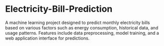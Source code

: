 # Electricity-Bill-Prediction
A machine learning project designed to predict monthly electricity bills based on various factors such as energy consumption, historical data, and usage patterns. Features include data preprocessing, model training, and a web application interface for predictions.
